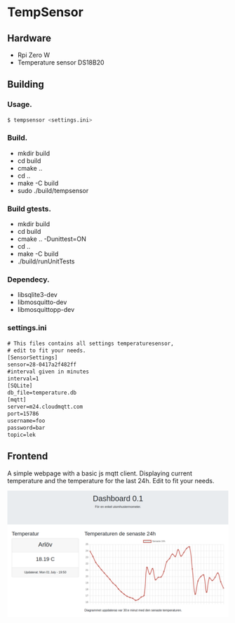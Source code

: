 # TempSensor

## Hardware

* Rpi Zero W
* Temperature sensor DS18B20

## Building

### Usage.

```bash
$ tempsensor <settings.ini>
```

### Build.

* mkdir build
* cd build
* cmake ..
* cd ..
* make -C build
* sudo ./build/tempsensor

### Build gtests.

* mkdir build
* cd build
* cmake .. -Dunittest=ON
* cd ..
* make -C build
* ./build/runUnitTests

### Dependecy.

* libsqlite3-dev
* libmosquitto-dev
* libmosquittopp-dev

### settings.ini

```
# This files contains all settings temperaturesensor,
# edit to fit your needs.
[SensorSettings]
sensor=28-0417a2f482ff
#interval given in minutes
interval=1
[SQLite]
db_file=temperature.db
[mqtt]
server=m24.cloudmqtt.com
port=15786
username=foo
password=bar
topic=lek
```

## Frontend

A simple webpage with a basic js mqtt client. Displaying current temperature and the temperature for the last 24h. Edit to fit your needs.

![alt text](./screenshots/screenshot.png)
